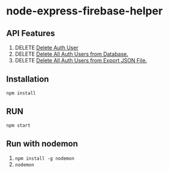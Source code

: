 # node-express-firebase-helper

## API Features

1. DELETE [Delete Auth User](http://localhost:3000/api/users/:uid)
1. DELETE [Delete All Auth Users from Database.](http://localhost:3000/api/users/auth/db)
2. DELETE [Delete All Auth Users from Export JSON File.](http://localhost:3000/api/users/auth/export)

## Installation
`npm install`

## RUN
`npm start` 

## Run with nodemon
1. `npm install -g nodemon`
2. `nodemon`  